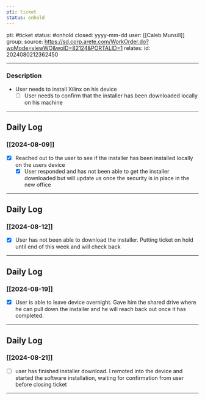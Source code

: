 ```yaml
---
pti: ticket
status: onhold
---
```


pti: #ticket
status: #onhold 
closed: yyyy-mm-dd
user: [[Caleb Munsill]]
group: 
source: https://sd.corp.arete.com/WorkOrder.do?woMode=viewWO&woID=82124&PORTALID=1
relates: 
id: 2024080212362450

---
### Description
- User needs to install Xilinx on his device
	- [ ] User needs to confirm that the installer has been downloaded locally on his machine 

---
## Daily Log
### [[2024-08-09]]
- [x] Reached out to the user to see if the installer has been installed locally on the users device
	- [x] User responded and has not been able to get the installer downloaded but will update us once the security is in place in the new office
---
## Daily Log
### [[2024-08-12]]
- [x] User has not been able to download the installer. Putting ticket on hold until end of this week and will check back
---
## Daily Log
### [[2024-08-19]]
- [x] User is able to leave device overnight. Gave him the shared drive where he can pull down the installer and he will reach back out once it has completed.
---
## Daily Log
### [[2024-08-21]]
- [ ] user has finished installer download. I remoted into the device and started the software installation, waiting for confirmation from user before closing ticket
---







